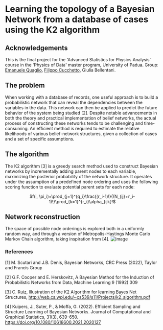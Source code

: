 # Learning the topology of a Bayesian Network from a database of cases using the K2 algorithm
## Acknowledgements
This is the final project for the 'Advanced Statistics for Physics Analysis' course in the 'Physics of Data' master program, University of Padua.
Group: <a href=https://github.com/emanuele-quaglio>Emanuele Quaglio</a>, <a href=https://github.com/FilippoCucchetto>Filippo Cucchetto</a>, Giulia Bellentani. 
## The problem
When working with a database of records, one useful approach is to build a probabilistic network that can reveal the dependencies between the variables in the data. This network can then be applied to predict the future behavior of the system being studied [2]. Despite notable advancements in both the theory and practical implementation of belief networks, the actual process of constructing these networks tends to be challenging and time-consuming. An efficient method is required to estimate the relative likelihoods of various belief-network structures, given a collection of cases and a set of specific assumptions.
## The algorithm
The K2 algorithm [3] is a greedy search method used to construct Bayesian networks by incrementally adding parent nodes to each variable, maximizing the posterior probability of the network structure. It operates under the assumption of a predefined node ordering and uses the following scoring function to evaluate potential parent sets for each node:
<p align=center>$f(i, \pi_i)=\prod_{j=1}^{q_i}\frac{(r_i-1)!}{(N_{ij}+r_i-1)!}\prod_{k=1}^{r_i}\alpha_{ijk}!$</p>

## Network reconstruction
The space of possible node orderings is explored both in a uniformly random way, and through a version of Metropolis-Hastings Monte Carlo Markov Chain algorithm, taking inspiration from [4].
![image](https://github.com/user-attachments/assets/d373edf7-a78d-4a5c-b027-770d59bf35e6)

### References
[1] M. Scutari and J.B. Denis, Bayesian Networks, CRC Press (2022), Taylor and Francis Group

[2] G.F. Cooper and E. Herskovitz, A Bayesian Method for the Induction of Probabilistic Networks from Data,
Machine Learning 9 (1992) 309

[3] C. Ruiz, Illustration of the K2 Algorithm for learning Bayes Net Structures,
http://web.cs.wpi.edu/~cs539/s11/Projects/k2_algorithm.pdf

[4] Kuipers, J., Suter, P., & Moffa, G. (2022). Efficient Sampling and Structure Learning of Bayesian Networks. Journal of Computational and Graphical Statistics, 31(3), 639–650. https://doi.org/10.1080/10618600.2021.2020127
